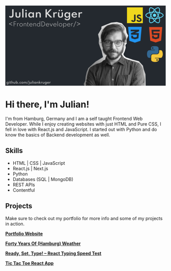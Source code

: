 ![Julian Krüger, Frontend Web Development](https://github.com/juliankruger/juliankruger/blob/main/github-banner.png)


# Hi there, I'm Julian!

I'm from Hamburg, Germany and I am a self taught Frontend Web Developer. While I enjoy creating websites with just HTML and Pure CSS, I fell in love with React.js and JavaScript. I started out with Python and do know the basics of Backend development as well.

## Skills

* HTML | CSS | JavaScript
* React.js | Next.js
* Python
* Databases (SQL | MongoDB)
* REST APIs
* Contentful

## Projects

Make sure to check out my portfolio for more info and some of my projects in action.

**[Portfolio Website](https://www.iamjulian.de/)**

**[Forty Years Of (Hamburg) Weather](https://fortyyearsofweather.netlify.app/)**

**[Ready, Set, Type! – React Typing Speed Test](https://readysettype.netlify.app/)**

**[Tic Tac Toe React App](https://click-tac-toe.netlify.app/)**

